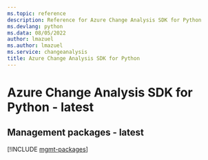 ```yaml
---
ms.topic: reference
description: Reference for Azure Change Analysis SDK for Python
ms.devlang: python
ms.data: 08/05/2022
author: lmazuel
ms.author: lmazuel
ms.service: changeanalysis
title: Azure Change Analysis SDK for Python
---
```

# Azure Change Analysis SDK for Python - latest

## Management packages - latest
[!INCLUDE [mgmt-packages](change-analysis-mgmt-index.md)]